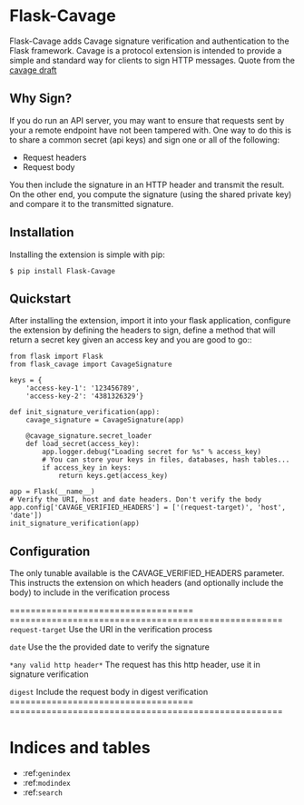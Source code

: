 Flask-Cavage
=======================================

Flask-Cavage adds Cavage signature verification and authentication to the
Flask framework. Cavage is a protocol extension is intended to provide a 
simple and standard way for clients to sign HTTP messages. 
Quote from the [cavage draft](https://tools.ietf.org/html/draft-cavage-http-signatures-03)

Why Sign?
-----------
If you do run an API server, you may want to ensure that requests sent by your a
remote endpoint have not been tampered with. One way to do this is to share a common secret 
(api keys) and sign one or all of the following:

* Request headers
* Request body

You then include the signature in an HTTP header and transmit the result. On the other end,
you compute the signature (using the shared private key) and compare it to the transmitted signature.

Installation
------------
Installing the extension is simple with pip:

    $ pip install Flask-Cavage


Quickstart
----------

After installing the extension, import it into your flask application, 
configure the extension by defining the headers to sign, define a method
that will return a secret key given an access key and you are good to go::

    from flask import Flask
    from flask_cavage import CavageSignature

    keys = {
        'access-key-1': '123456789',
        'access-key-2': '4381326329'}

    def init_signature_verification(app):
        cavage_signature = CavageSignature(app)

        @cavage_signature.secret_loader
        def load_secret(access_key):
            app.logger.debug("Loading secret for %s" % access_key)
            # You can store your keys in files, databases, hash tables...
            if access_key in keys:
                return keys.get(access_key)

    app = Flask(__name__)
    # Verify the URI, host and date headers. Don't verify the body
    app.config['CAVAGE_VERIFIED_HEADERS'] = ['(request-target)', 'host', 'date'])
    init_signature_verification(app)

Configuration
-------------

The only tunable available is the CAVAGE_VERIFIED_HEADERS parameter. This instructs
the extension on which headers (and optionally include the body) to include in the verification
process

=================================== ====================================================
`request-target`                     Use the URI in the verification process

`date`                               Use the the provided date to verify the signature

`*any valid http header*`             The request has this http header, use it in signature verification

`digest`                             Include the request body in digest verification
=================================== ====================================================



Indices and tables
==================

* :ref:`genindex`
* :ref:`modindex`
* :ref:`search`
